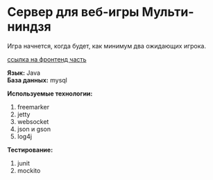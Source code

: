 # Сервер для веб-игры Мульти-ниндзя

Игра начнется, когда будет, как минимум два ожидающих игрока. 

[ссылка на фронтенд часть](https://github.com/Evgeny-Ivanov/ninja)

**Язык:** Java  
**База данных:** mysql  

**Используемые технологии:**  
1. freemarker  
2. jetty  
3. websocket  
4. json и gson  
5. log4j  

**Тестирование:**  
1. junit  
2. mockito  
